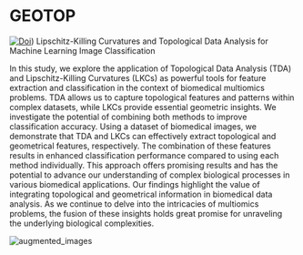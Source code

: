 # GEOTOP 

[![Doi](https://img.shields.io/badge/Button%202-10.48550/arXiv.2311.16157-blue)](https://arxiv.org/abs/2311.16157))
Lipschitz-Killing Curvatures and Topological Data Analysis for Machine Learning Image Classification

In this study, we explore the application of Topological Data Analysis (TDA) and Lipschitz-Killing Curvatures (LKCs) as powerful tools for feature extraction and classification in the context of biomedical multiomics problems. TDA allows us to capture topological features and patterns within complex datasets, while LKCs provide essential geometric insights. We investigate the potential of combining both methods to improve classification accuracy. Using a dataset of biomedical images, we demonstrate that TDA and LKCs can effectively extract topological and geometrical features, respectively. The combination of these features results in enhanced classification performance compared to using each method individually. This approach offers promising results and has the potential to advance our understanding of complex biological processes in various biomedical applications. Our findings highlight the value of integrating topological and geometrical information in biomedical data analysis. As we continue to delve into the intricacies of multiomics problems, the fusion of these insights holds great promise for unraveling the underlying biological complexities.

![augmented_images](https://github.com/MorillaLab/MLITLKC/blob/main/Images/augmented_images.png)


